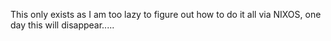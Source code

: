 This only exists as I am too lazy to figure out how to do it all via NIXOS, one day this will disappear..... 
